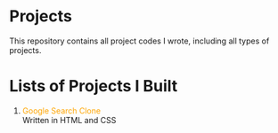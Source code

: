 # Projects
This repository contains all project codes I wrote, including all types of projects.

# Lists of Projects I Built
1. <font color="orange">Google Search Clone</font><br />
      Written in HTML and CSS
